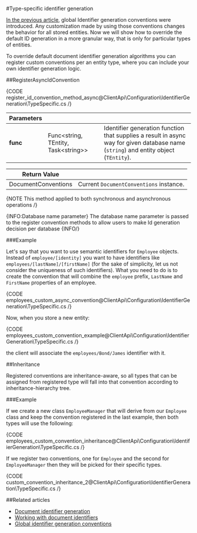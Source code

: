 #Type-specific identifier generation

[In the previous article](../../../../client-api/configuration/identifier-generation/global), global Identifier generation conventions were introduced. Any customization made by using those conventions changes the behavior for all stored entities.
Now we will show how to override the default ID generation in a more granular way, that is only for particular types of entities.

To override default document identifier generation algorithms you can register custom conventions per an entity type, where you can include your own identifier generation logic.

##RegisterAsyncIdConvention

{CODE register_id_convention_method_async@ClientApi\Configuration\IdentifierGeneration\TypeSpecific.cs /}

| Parameters | | |
| ------------- | ------------- | ----- |
| **func** | Func<string, TEntity, Task&lt;string&gt;> | Identifier generation function that supplies a result in async way for given database name (`string`) and entity object (`TEntity`). |

| Return Value | |
| ------------- | ----- |
| DocumentConventions | Current `DocumentConventions` instance. |

{NOTE This method applied to both synchronous and asynchronous operations /}

{INFO:Database name parameter}
The database name parameter is passed to the register convention methods to allow users to make Id generation decision per database
{INFO/}

###Example

Let's say that you want to use semantic identifiers for `Employee` objects. Instead of `employee/[identity]` you want to have identifiers like `employees/[lastName]/[firstName]`
(for the sake of simplicity, let us not consider the uniqueness of such identifiers). What you need to do is to create the convention that will combine the `employee` prefix, `LastName` and `FirstName` properties of an employee.

{CODE employees_custom_async_convention@ClientApi\Configuration\IdentifierGeneration\TypeSpecific.cs /}

Now, when you store a new entity:

{CODE employees_custom_convention_example@ClientApi\Configuration\IdentifierGeneration\TypeSpecific.cs /}

the client will associate the `employees/Bond/James` identifier with it.

##Inheritance

Registered conventions are inheritance-aware, so all types that can be assigned from registered type will fall into that convention according to inheritance-hierarchy tree.

###Example

If we create a new class `EmployeeManager` that will derive from our `Employee` class and keep the convention registered in the last example, then both types will use the following:

{CODE employees_custom_convention_inheritance@ClientApi\Configuration\IdentifierGeneration\TypeSpecific.cs /}

If we register two conventions, one for `Employee` and the second for `EmployeeManager` then they will be picked for their specific types.

{CODE custom_convention_inheritance_2@ClientApi\Configuration\IdentifierGeneration\TypeSpecific.cs /}

##Related articles

- [Document identifier generation](../../../../server/kb/document-identifier-generation)
- [Working with document identifiers](../../../document-identifiers/working-with-document-identifiers)
- [Global identifier generation conventions](../../../../client-api/configuration/identifier-generation/global)
